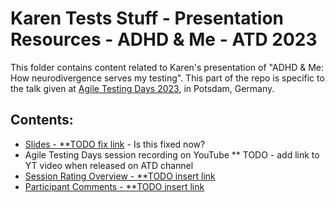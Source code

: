 # Karen Tests Stuff - Presentation Resources - ADHD & Me - ATD 2023

This folder contains content related to Karen's presentation of "ADHD & Me: How neurodivergence serves my testing". This part of the repo is specific to the talk given at [Agile Testing Days 2023](https://agiletestingdays.com/), in Potsdam, Germany.

## Contents:

- [Slides - \*\*TODO fix link](ADHD_&_Me/Agile_Testing_Days_2023/Slide_Deck.pdf) - Is this fixed now?
- Agile Testing Days session recording on YouTube
  \*\* TODO - add link to YT video when released on ATD channel
- [Session Rating Overview - \*\*TODO insert link]()
- [Participant Comments - \*\*TODO insert link]()
